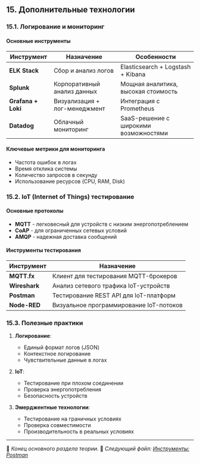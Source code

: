 ## 15. Дополнительные технологии

### 15.1. Логирование и мониторинг

#### Основные инструменты
| Инструмент             | Назначение                              | Особенности                          |
|------------------------|-----------------------------------------|--------------------------------------|
| **ELK Stack**          | Сбор и анализ логов                     | Elasticsearch + Logstash + Kibana    |
| **Splunk**            | Корпоративный анализ данных             | Мощная аналитика, высокая стоимость  |
| **Grafana + Loki**    | Визуализация + лог-менеджмент          | Интеграция с Prometheus              |
| **Datadog**           | Облачный мониторинг                     | SaaS-решение с широкими возможностями|

#### Ключевые метрики для мониторинга
- Частота ошибок в логах
- Время отклика системы
- Количество запросов в секунду
- Использование ресурсов (CPU, RAM, Disk)

### 15.2. IoT (Internet of Things) тестирование

#### Основные протоколы
- **MQTT** - легковесный для устройств с низким энергопотреблением
- **CoAP** - для ограниченных сетевых условий
- **AMQP** - надежная доставка сообщений

#### Инструменты тестирования
| Инструмент       | Назначение                              |
|------------------|-----------------------------------------|
| **MQTT.fx**      | Клиент для тестирования MQTT-брокеров   |
| **Wireshark**    | Анализ сетевого трафика IoT-устройств   |
| **Postman**      | Тестирование REST API для IoT-платформ  |
| **Node-RED**     | Визуальное программирование IoT-потоков |

### 15.3. Полезные практики
1. **Логирование**:
   - Единый формат логов (JSON)
   - Контекстное логирование
   - Чувствительные данные в логах

2. **IoT**:
   - Тестирование при плохом соединении
   - Проверка энергопотребления
   - Безопасность устройств

3. **Эмерджентные технологии**:
   - Тестирование на граничных условиях
   - Проверка совместимости
   - Производительность в реальных условиях

---

📌 _Конец основного раздела теории._
📌 _Следующий файл: [Инструменты: Postman](postman.md)_
